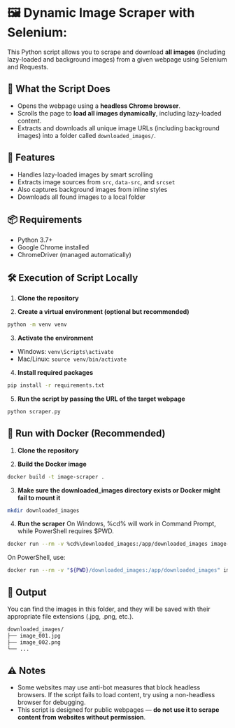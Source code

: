 #  🖼️ Dynamic Image Scraper with Selenium:

This Python script allows you to scrape and download **all images** (including lazy-loaded and background images) from a given webpage using Selenium and Requests.

## 🧭 What the Script Does

- Opens the webpage using a **headless Chrome browser**.
- Scrolls the page to **load all images dynamically**, including lazy-loaded content.
- Extracts and downloads all unique image URLs (including background images) into a folder called `downloaded_images/`.

## 🚀 Features

- Handles lazy-loaded images by smart scrolling
- Extracts image sources from `src`, `data-src`, and `srcset`
- Also captures background images from inline styles
- Downloads all found images to a local folder

## 📦 Requirements

- Python 3.7+
- Google Chrome installed
- ChromeDriver (managed automatically)

## 🛠 Execution of Script Locally

1. **Clone the repository**

2. **Create a virtual environment (optional but recommended)**

```bash
python -m venv venv
```

3. **Activate the environment**
   
 - Windows: `venv\Scripts\activate`
 - Mac/Linux: `source venv/bin/activate`

4. **Install required packages**

```bash
pip install -r requirements.txt
```

5. **Run the script by passing the URL of the target webpage**

```bash
python scraper.py
```

## 🐳 Run with Docker (Recommended)

1. **Clone the repository**

2. **Build the Docker image**

```bash
docker build -t image-scraper .
```

3. **Make sure the downloaded_images directory exists or Docker might fail to mount it**
```bash
mkdir downloaded_images
```

4. **Run the scraper**
 On Windows, %cd% will work in Command Prompt, while PowerShell requires $PWD.
```bash
docker run --rm -v %cd%\downloaded_images:/app/downloaded_images image-scraper
```

 On PowerShell, use:
```bash
docker run --rm -v "${PWD}/downloaded_images:/app/downloaded_images" image-scraper
```

## 📁 Output

You can find the images in this folder, and they will be saved with their appropriate file extensions (.jpg, .png, etc.).

```bash
downloaded_images/
├── image_001.jpg
├── image_002.png
└── ...
```

## ⚠️ Notes

- Some websites may use anti-bot measures that block headless browsers. If the script fails to load content, try using a non-headless browser for debugging.
- This script is designed for public webpages — **do not use it to scrape content from websites without permission**.
